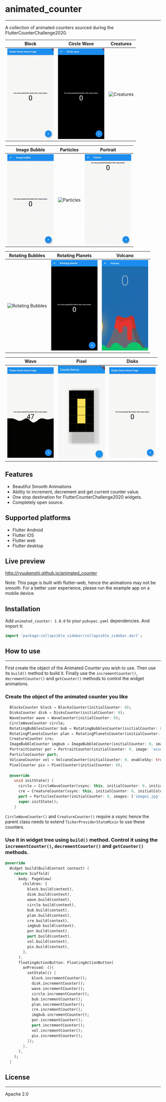 # animated_counter
-------------------------------------------------------------

A collection of animated counters sourced during the FlutterCounterChallenge2020.

Block                      | Circle Wave               |        Creatures
:-------------------------:|:-------------------------:|:-------------------------:
![Block](ss/blocks.gif)    | ![Circle Wave](ss/circle_wave.gif) |  ![Creatures](ss/creatures.gif)

Image Bubble               |Particles                  |        Portrait
:-------------------------:|:-------------------------:|:-------------------------:
![Image Bubble](ss/image_bubble.gif)   |![Particles](ss/particles.gif)      |  ![Portrait](ss/portrait.gif)

Rotating Bubbles           |        Rotating Planets   |        Volcano
:-------------------------:|:-------------------------:|:-------------------------:
![Rotating Bubbles](ss/rotating_bubbles.gif) |  ![Rotating Planets](ss/rotating_planets.gif)|  ![Volcano](ss/volcano.gif)

Wave                       |        Pixel             |        Disks
:-------------------------:|:-------------------------:|:-------------------------:
![Wave](ss/wave.gif)         |  ![Pixel](ss/pixel.gif)         |  ![Disks](ss/disks.gif)


## Features

* Beautiful Smooth Animations
* Ability to increment, decrement and get current counter value.
* One stop destination for FlutterCounterChallenge2020 widgets.
* Completely open source.

## Supported platforms

* Flutter Android
* Flutter iOS
* Flutter web
* Flutter desktop

## Live preview

http://ryuukenshi.github.io/animated_counter

Note: This page is built with flutter-web, hence the animations may not be smooth. For a better user experience, please run the example app on a mobile device.

## Installation

Add `animated_counter: 1.0.0` to your `pubspec.yaml` dependencies. And import it:

```dart
import 'package:collapsible_sidebar/collapsible_sidebar.dart';
```

## How to use
-----------------------------------------------

First create the object of the Animated Counter you wish to use. Then use its `build()` method to build it. Finally use the `incrementCounter()`, `decrementCounter()` and `getCounter()` methods to control the widget animations.

### Create the object of the animated counter you like

```dart
  BlocksCounter block = BlocksCounter(initialCounter: 0);
  DisksCounter disk = DisksCounter(initialCounter: 0);
  WaveCounter wave = WaveCounter(initialCounter: 0);
  CircleWaveCounter circle;
  RotatingBubblesCounter bub = RotatingBubblesCounter(initialCounter: 0, initialColors: [Colors.red, Colors.green, Colors.blue]);
  RotatingPlanetsCounter plan = RotatingPlanetsCounter(initialCounter: 0, initialColors: [Colors.red, Colors.green, Colors.blue]);
  CreatureCounter cre;
  ImageBubbleCounter imgbub = ImageBubbleCounter(initialCounter: 0, image: 'assets/dash.jpg');
  PortraitCounter por = PortraitCounter(initialCounter: 0, image: 'assets/mattis.jpeg');
  ParticlesCounter part;
  VolcanoCounter vol = VolcanoCounter(initialCounter: 0, enableSky: true);
  PixelCounter pix = PixelCounter(initialCounter: 0);

  @override
    void initState() {
      circle = CircleWaveCounter(vsync: this, initialCounter: 0, initialColors: [Colors.red, Colors.green, Colors.blue]);
      cre = CreatureCounter(vsync: this, initialCounter: 0, initialColors: [Colors.red, Colors.green, Colors.blue]);
      part = ParticlesCounter(initialCounter: 0, images: ['image1.jpg', 'image2.jpg', 'image3.jpg', 'image4.jpg', 'image5.jpg']);
      super.initState();
    }
```
`CircleWaveCounter()` and `CreatureCounter()` require a vsync hence the parent class needs to extend `TickerProviderStateMixin` to use these counters.

### Use it in widget tree using `build()` method. Control it using the `incrementCounter()`, `decrementCounter()` and `getCounter()` methods.

```dart
@override
  Widget build(BuildContext context) {
    return Scaffold(
      body: PageView(
        children: [
          block.build(context),
          disk.build(context),
          wave.build(context),
          circle.build(context),
          bub.build(context),
          plan.build(context),
          cre.build(context),
          imgbub.build(context),
          por.build(context),
          part.build(context),
          vol.build(context),
          pix.build(context),
        ],
      ),
      floatingActionButton: FloatingActionButton(
        onPressed: (){
          setState(() {
            block.incrementCounter();
            disk.incrementCounter();
            wave.incrementCounter();
            circle.incrementCounter();
            bub.incrementCounter();
            plan.incrementCounter();
            cre.incrementCounter();
            imgbub.incrementCounter();
            por.incrementCounter();
            part.incrementCounter();
            vol.incrementCounter();
            pix.incrementCounter();
          });
        },
      ),
    );
  }
```

## License
--------------------------------------------------------------

Apache 2.0